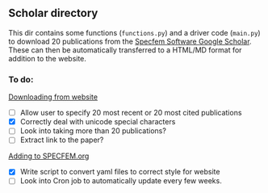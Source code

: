 ## Scholar directory

This dir contains some functions (```functions.py```) and a driver code (```main.py```) to download 20 publications from the [Specfem Software Google Scholar](https://scholar.google.com/citations?user=bvjzHdUAAAAJ). These can then be automatically transferred to a HTML/MD format for addition to the website.

### To do:
<u> Downloading from website </u>

- [ ] Allow user to specify 20 most recent or 20 most cited publications
- [x] Correctly deal with unicode special characters
- [ ] Look into taking more than 20 publications?
- [ ] Extract link to the paper?

<u> Adding to SPECFEM.org </u>

- [x] Write script to convert yaml files to correct style for website
- [ ] Look into Cron job to automatically update every few weeks.
